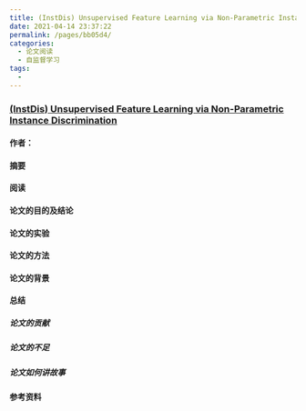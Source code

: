 ```yaml
---
title: (InstDis) Unsupervised Feature Learning via Non-Parametric Instance Discrimination
date: 2021-04-14 23:37:22
permalink: /pages/bb05d4/
categories:
  - 论文阅读
  - 自监督学习
tags:
  - 
---
```

### [(InstDis) Unsupervised Feature Learning via Non-Parametric Instance Discrimination](https://openaccess.thecvf.com/content_cvpr_2018/CameraReady/0801.pdf)

#### 作者：

#### 摘要



#### 阅读



#### 论文的目的及结论



#### 论文的实验



#### 论文的方法



#### 论文的背景



#### 总结

##### 论文的贡献

##### 论文的不足

##### 论文如何讲故事

#### 参考资料

